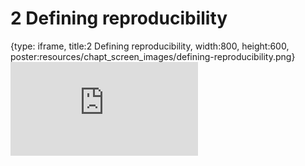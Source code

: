 # 2 Defining reproducibility
 
{type: iframe, title:2 Defining reproducibility, width:800, height:600, poster:resources/chapt_screen_images/defining-reproducibility.png}
![](https://jhudatascience.org/Reproducibility_in_Cancer_Informatics//no_toc/defining-reproducibility.html)
 

 
